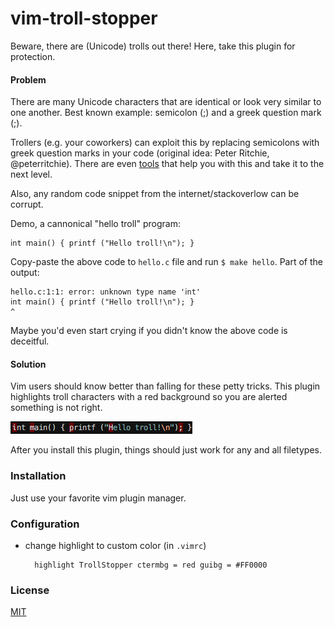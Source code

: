 # vim-troll-stopper

Beware, there are (Unicode) trolls out there! Here, take this plugin for
protection.

#### Problem

There are many Unicode characters that are identical or look very
similar to one another. Best known example: semicolon (;) and a greek question
mark (;).

Trollers (e.g. your coworkers) can exploit this by replacing semicolons with
greek question marks in your code (original idea: Peter Ritchie, @peterritchie).
There are even [tools](https://github.com/reinderien/mimic) that help you with
this and take it to the next level.

Also, any random code snippet from the internet/stackoverlow can be corrupt.

Demo, a cannonical "hello troll" program:


    ⅰnt ⅿain() { рrintf ("Ηello troll!\n"); }

Copy-paste the above code to `hello.c` file and run `$ make hello`. Part of the
output:

    hello.c:1:1: error: unknown type name 'ⅰnt'
    ⅰnt ⅿain() { рrintf ("Ηello troll!\n"); }
    ^

Maybe you'd even start crying if you didn't know the above code is deceitful.

#### Solution

Vim users should know better than falling for these petty tricks.
This plugin highlights troll characters with a red background so you are alerted
something is not right.

![hello troll program](hello_troll.png)

After you install this plugin, things should just work for any and all
filetypes.

### Installation

Just use your favorite vim plugin manager.

### Configuration

- change highlight to custom color (in `.vimrc`)

        highlight TrollStopper ctermbg = red guibg = #FF0000

### License

[MIT](LICENSE.md)
